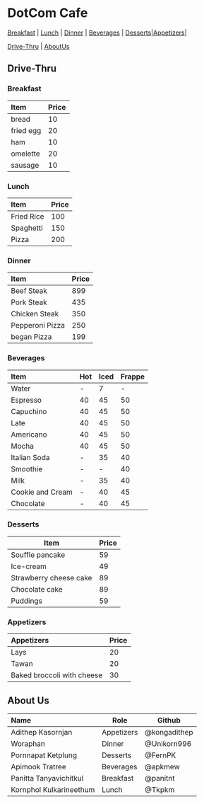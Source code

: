 # DotCom Cafe



[Breakfast](#breakfast) | [Lunch](#Lunch) | [Dinner](#Dinner) | [Beverages](#Beverages) | [Desserts](#Desserts)|[Appetizers](#Appetizers)|

[Drive-Thru](#Drive-Thru) | [AboutUs](#About-us)

## Drive-Thru

### Breakfast

| Item                     | Price    |
|:-------------------------|----------|
| bread                    | 10       |
| fried egg                | 20       |
| ham                      | 10       |
| omelette                 | 20       |
| sausage                  | 10       |

### Lunch 
| Item                     | Price    |
|:-------------------------|----------|
| Fried Rice               | 100      |
| Spaghetti                | 150      |
| Pizza                    | 200      |

### Dinner

| Item                     | Price    |
|:-------------------------|----------|
| Beef Steak               | 899      |
| Pork Steak               | 435      |
| Chicken Steak            | 350      |
| Pepperoni Pizza          | 250      |
| began Pizza              | 199      |

### Beverages

| Item                     | Hot      | Iced      | Frappe    |
|:-------------------------|----------|-----------|-----------|
| Water                    | -        | 7         | -         |
| Espresso                 | 40       | 45        | 50        |
| Capuchino                | 40       | 45        | 50        |
| Late                     | 40       | 45        | 50        |
| Americano                | 40       | 45        | 50        |
| Mocha                    | 40       | 45        | 50        |
| Italian Soda             | -        | 35        | 40        |
| Smoothie                 | -        | -         | 40        |
| Milk                     | -        | 35        | 40        |
| Cookie and Cream         | -        | 40        | 45        |
| Chocolate                | -        | 40        | 45        |

### Desserts

| Item | Price |
| --- | --- |
| Souffle pancake | 59 |
| Ice-cream | 49 |
| Strawberry cheese cake | 89 |
| Chocolate cake | 89 |
| Puddings | 59 |

### Appetizers
| Appetizers                 | Price |
|:-------------------------|----------|
| Lays               | 20    |
| Tawan              | 20      |
| Baked broccoli with cheese   | 30     |

## About Us
| Name      | Role      | Github          |
|:----------|-----------|-----------------|
| Adithep Kasornjan | Appetizers | @kongadithep |
| Woraphan  | Dinner    | @Unikorn996     |
| Pornnapat Ketplung | Desserts | @FernPK |
| Apimook Tratree | Beverages | @apkmew |
| Panitta Tanyavichitkul| Breakfast | @panitnt |
| Kornphol Kulkarineethum| Lunch | @Tkpkm |


